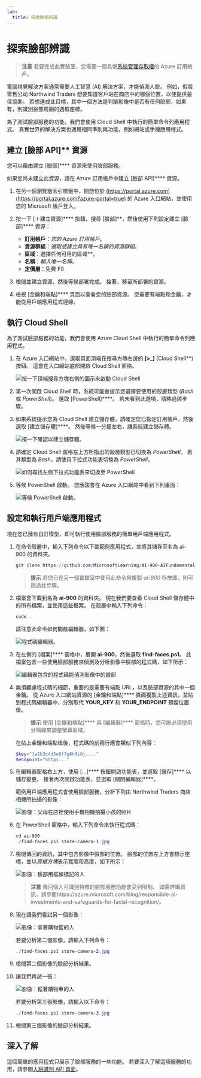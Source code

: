 ```yaml
---
lab:
  title: 探索臉部辨識
---
```


# 探索臉部辨識

> **注意** 若要完成此實驗室，您需要一個具備[系統管理存取權](https://azure.microsoft.com/free?azure-portal=true)的 Azure 訂用帳戶。

電腦視覺解決方案通常需要人工智慧 (AI) 解決方案，才能偵測人臉。 例如，假設零售公司 Northwind Traders 想要知道客戶站在商店中的哪個位置，以便提供最佳協助。 若想達成此目標，其中一個方法是判斷影像中是否有任何臉部，如果有，則識別臉部周圍的週框座標。

為了測試臉部服務的功能，我們會使用 Cloud Shell 中執行的簡單命令列應用程式。 真實世界的解決方案也適用相同準則與功能，例如網站或手機應用程式。

## 建立 [臉部 API]** 資源

您可以藉由建立 [臉部]**** 資源來使用臉部服務。

如果您尚未建立此資源，請在 Azure 訂用帳戶中建立 [臉部 API]**** 資源。

1. 在另一個瀏覽器索引標籤中，開啟位於 [https://portal.azure.com](https://portal.azure.com?azure-portal=true) 的 Azure 入口網站，並使用您的 Microsoft 帳戶登入。

1. 按一下 [＋建立資源]**** 按鈕，搜尋 [臉部]**，然後使用下列設定建立 [臉部]**** 資源：
    - **訂用帳戶**：*您的 Azure 訂用帳戶*。
    - **資源群組**：*選取或建立具有唯一名稱的資源群組*。
    - **區域**：選擇任何可用的區域**。
    - **名稱**：*輸入唯一名稱*。
    - **定價層**：免費 F0

1. 檢閱並建立資源，然後等候部署完成。 接著，移至所部署的資源。

1. 檢視 [金鑰和端點]**** 頁面以查看您的臉部資源。 您需要有端點和金鑰，才能從用戶端應用程式連線。

## 執行 Cloud Shell

為了測試臉部服務的功能，我們會使用 Azure Cloud Shell 中執行的簡單命令列應用程式。 

1. 在 Azure 入口網站中，選取頁面頂端在搜尋方塊右邊的 **[>_]** (Cloud Shell**) 按鈕。 這會在入口網站底部開啟 Cloud Shell 窗格。 

    ![按一下頂端搜尋方塊右側的圖示來啟動 Cloud Shell](media/create-face-solutions/powershell-portal-guide-1.png)

1. 第一次開啟 Cloud Shell 時，系統可能會提示您選擇要使用的殼層類型 (*Bash* 或 *PowerShell*)。 選取 [PowerShell]****。 若未看到此選項，請略過該步驟。  

1. 如果系統提示您為 Cloud Shell 建立儲存體，請確定您已指定訂用帳戶，然後選取 [建立儲存體]****。 然後等候一分鐘左右，讓系統建立儲存體。

    ![按一下確認以建立儲存體。](media/create-face-solutions/powershell-portal-guide-2.png)       

1. 請確定 Cloud Shell 窗格左上方所指出的殼層類型已切換為 *PowerShell*。 若其類型為 *Bash*，請使用下拉式功能表切換為 *PowerShell*。

    ![如何尋找左側下拉式功能表來切換至 PowerShell](media/create-face-solutions/powershell-portal-guide-3.png) 

1. 等候 PowerShell 啟動。 您應該會在 Azure 入口網站中看到下列畫面：  

    ![等候 PowerShell 啟動。](media/create-face-solutions/powershell-prompt.png)

## 設定和執行用戶端應用程式

現在您已擁有自訂模型，即可執行使用臉部服務的簡單用戶端應用程式。

1. 在命令殼層中，輸入下列命令以下載範例應用程式，並將其儲存至名為 ai-900 的資料夾。

    ```PowerShell
    git clone https://github.com/MicrosoftLearning/AI-900-AIFundamentals ai-900
    ```

    > **提示** 若您已在另一個實驗室中使用此命令來複製 *ai-900* 存放庫，則可跳過此步驟。

1. 檔案會下載到名為 **ai-900** 的資料夾。 現在我們要查看 Cloud Shell 儲存體中的所有檔案，並使用這些檔案。 在殼層中輸入下列命令：

     ```PowerShell
    code .
    ```

    請注意此命令如何開啟編輯器，如下圖： 

    ![程式碼編輯器。](media/create-face-solutions/powershell-portal-guide-4.png) 

1. 在左側的 [檔案]**** 窗格中，展開 **ai-900**，然後選取 **find-faces.ps1**。 此檔案包含一些使用臉部服務來偵測及分析影像中臉部的程式碼，如下所示：

    ![編輯器包含的程式碼能偵測影像中的臉部](media/create-face-solutions/find-faces-code.png)

1. 無須顧慮程式碼的細節，重要的是需要有端點 URL，以及臉部資源的其中一個金鑰。 從 Azure 入口網站資源的 [金鑰和端點]**** 頁面複製上述資訊，並貼到程式碼編輯器中，分別取代 **YOUR_KEY** 和 **YOUR_ENDPOINT** 預留位置值。

    > **提示** 使用 [金鑰和端點]**** 與 [編輯器]**** 窗格時，您可能必須使用分隔線來調整螢幕區域。

    在貼上金鑰和端點值後，程式碼的前兩行應會類似下列內容：

    ```PowerShell
    $key="1a2b3c4d5e6f7g8h9i0j...."    
    $endpoint="https..."
    ```

1. 在編輯器窗格右上方，使用 [...]**** 按鈕開啟功能表，並選取 [儲存]**** 以儲存變更。 接著再次開啟功能表，並選取 [關閉編輯器]****。

    範例用戶端應用程式會使用臉部服務，分析下列由 Northwind Traders 商店相機所拍攝的影像：

    ![影像：父母在店裡使用手機相機拍攝小孩的照片](media/create-face-solutions/store-camera-1.jpg)

1. 在 PowerShell 窗格中，輸入下列命令來執行程式碼：

    ```PowerShell
    cd ai-900
    ./find-faces.ps1 store-camera-1.jpg
    ```

1. 檢閱傳回的資訊，其中包含影像中臉部的位置。 臉部的位置左上方會標示座標，並以*周框方塊*表示寬度和高度，如下所示：

    ![影像：臉部用框線標記的人](media/create-face-solutions/store-camera-1-face.jpg)

    >**注意** 傳回個人可識別特徵的臉部服務功能會受到限制。 如需詳細資訊，請參閱https://azure.microsoft.com/blog/responsible-ai-investments-and-safeguards-for-facial-recognition/。

1. 現在讓我們嘗試另一個影像：

    ![影像：拿著購物籃的人](media/create-face-solutions/store-camera-2.jpg)

    若要分析第二個影像，請輸入下列命令：

    ```PowerShell
    ./find-faces.ps1 store-camera-2.jpg
    ```

1. 檢閱第二個影像的臉部分析結果。

1. 讓我們再試一張：

    ![影像：推著購物車的人](media/create-face-solutions/store-camera-3.jpg)

    若要分析第三張影像，請輸入以下命令：

    ```PowerShell
    ./find-faces.ps1 store-camera-3.jpg
    ```

1. 檢閱第三個影像的臉部分析結果。

## 深入了解

這個簡單的應用程式只展示了臉部服務的一些功能。 若要深入了解這項服務的功用，請參閱[人臉識別 API 頁面](https://azure.microsoft.com/en-us/products/cognitive-services/vision-services)。
